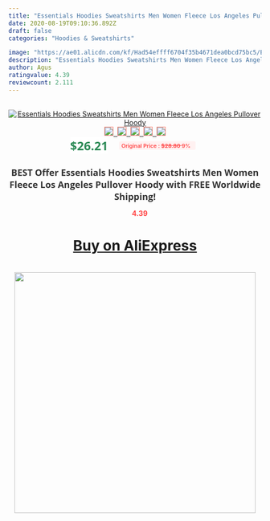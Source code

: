 ```yaml
---
title: "Essentials Hoodies Sweatshirts Men Women Fleece Los Angeles Pullover Hoody"
date: 2020-08-19T09:10:36.892Z
draft: false
categories: "Hoodies & Sweatshirts"

image: "https://ae01.alicdn.com/kf/Had54effff6704f35b4671dea0bcd75bc5/Essentials-Hoodies-Sweatshirts-Men-Women-Fleece-Los-Angeles-Pullover-Hoody.jpg"
description: "Essentials Hoodies Sweatshirts Men Women Fleece Los Angeles Pullover Hoody"
author: Agus
ratingvalue: 4.39
reviewcount: 2.111
---
```

<br>
<div style="text-align: center;">
<a href="https://s.click.aliexpress.com/e/_9whINn" target="_blank" rel="nofollow noopener noreferrer"><img alt="Essentials Hoodies Sweatshirts Men Women Fleece Los Angeles Pullover Hoody" class="magnifier-image" src="https://ae01.alicdn.com/kf/Had54effff6704f35b4671dea0bcd75bc5/Essentials-Hoodies-Sweatshirts-Men-Women-Fleece-Los-Angeles-Pullover-Hoody.jpg_640x640.jpg">
<br>
<img style="border:1px solid salmon" src="https://ae01.alicdn.com/kf/Had54effff6704f35b4671dea0bcd75bc5/Essentials-Hoodies-Sweatshirts-Men-Women-Fleece-Los-Angeles-Pullover-Hoody.jpg_120x120.jpg">&nbsp;&nbsp;<img style="border:1px solid salmon" src="https://ae01.alicdn.com/kf/Hed023f8bca234341b861066bba6fdc21p/Essentials-Hoodies-Sweatshirts-Men-Women-Fleece-Los-Angeles-Pullover-Hoody.jpg_120x120.jpg">&nbsp;&nbsp;<img style="border:1px solid salmon" src="https://ae01.alicdn.com/kf/Habc05b5c906043cb81096a75dc5cb02er/Essentials-Hoodies-Sweatshirts-Men-Women-Fleece-Los-Angeles-Pullover-Hoody.jpg_120x120.jpg">&nbsp;&nbsp;<img style="border:1px solid salmon" src="https://ae01.alicdn.com/kf/H539478c09ee0496ab866e3a5893f37faD/Essentials-Hoodies-Sweatshirts-Men-Women-Fleece-Los-Angeles-Pullover-Hoody.jpg_120x120.jpg">&nbsp;&nbsp;<img style="border:1px solid salmon" src="https://ae01.alicdn.com/kf/H2d51fe99d8504830afa2e88cff63c0e2E/Essentials-Hoodies-Sweatshirts-Men-Women-Fleece-Los-Angeles-Pullover-Hoody.jpg_120x120.jpg"></a></div><br0>
<div style="text-align: center;"><span style="background-color: white; border: 0px; box-sizing: border-box; color: seagreen; display: inline-block; font-family: &quot;open sans&quot; , &quot;arial&quot; , &quot;helvetica&quot; , sans-serif , &quot;heiti&quot;; font-size: 24px; font-stretch: inherit; font-weight: 700; line-height: inherit; margin: 0px 10px 0px 0px; padding: 0px; vertical-align: middle;">$26.21 </span>
<span style="background: rgb(255 , 241 , 241); border-radius: 3px; border: 0px; box-sizing: border-box; color: #ff4747; display: inline-block; font-family: inherit; font-size: 12px; font-stretch: inherit; font-style: inherit; font-variant: inherit; font-weight: 600; line-height: inherit; margin: 0px; padding: 2px 5px; transform: scale(0.9); vertical-align: middle;">Original Price : <b style="text-decoration: line-through;">$28.80 </b> 9%&nbsp;&nbsp;</span></div>
<h1 style="color: #333333; display: inline-block; font-family: &quot;open sans&quot; , &quot;arial&quot; , &quot;helvetica&quot; , sans-serif , &quot;heiti&quot;; font-size: 18px; font-stretch: inherit; font-weight: 700; text-align: center;">BEST Offer Essentials Hoodies Sweatshirts Men Women Fleece Los Angeles Pullover Hoody with FREE Worldwide Shipping!</h1>
<div style="color: #ff4747; text-align: center;">
<img src="https://4.bp.blogspot.com/-M0ZcTcb-5uY/XleCXlxnR4I/AAAAAAAAAEc/OrjgMkXV1oMQFaCRZj5HQwOCBcu3w1FegCPcBGAYYCw/s1600/star.png" style="height: 15px;">&nbsp;<b>4.39</b></div>
<div class="button_cont" align="center"><a class="buynow_a" href="https://s.click.aliexpress.com/e/_9whINn" target="_blank" rel="nofollow noopener noreferrer"><H1>Buy on AliExpress</H1></a></div><br>
<div class="separator" style="clear: both; text-align: center;">
<img src="https://lh3.googleusercontent.com/-pTy5HemUv9M/XlePHvY0dAI/AAAAAAAAAE4/0nX5iRUoIWY8eMW9Dpxeirr157OZliDIgCLcBGAsYHQ/s1600/badge.gif" width="480">
</div>
